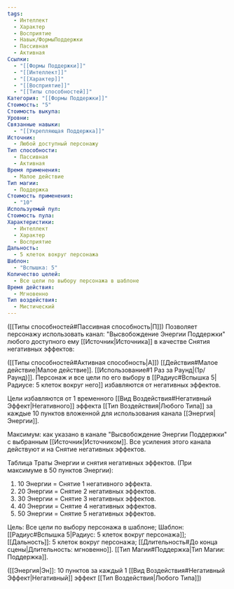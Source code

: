```yaml
---
tags:
  - Интеллект
  - Характер
  - Восприятие
  - Навык/ФормыПоддержки
  - Пассивная
  - Активная
Ссылки:
  - "[[Формы Поддержки]]"
  - "[[Интеллект]]"
  - "[[Характер]]"
  - "[[Восприятие]]"
  - "[[Типы способностей]]"
Категория: "[[Формы Поддержки]]"
Стоимость: "5"
Стоимость выкупа: 
Уровни: 
Связанные навыки:
  - "[[Укрепляющая Поддержка]]"
Источник:
  - Любой доступный персонажу
Тип способности:
  - Пассивная
  - Активная
Время применения:
  - Малое действие
Тип магии:
  - Поддержка
Стоимость применения:
  - "10"
Используемый пул: 
Стоимость пула: 
Характеристики:
  - Интеллект
  - Характер
  - Восприятие
Дальность:
  - 5 клеток вокруг персонажа
Шаблон:
  - "Вспышка: 5"
Количество целей:
  - Все цели по выбору персонажа в шаблоне
Время действия:
  - Мгновенно
Тип воздействия:
  - Мистический
---
```

([[Типы способностей#Пассивная способность|П]]) Позволяет персонажу использовать канал: "Высвобождение Энергии Поддержки" любого доступного ему [[Источник|Источника]] в качестве Снятия негативных эффектов:

([[Типы способностей#Активная способность|А]]) [[Действия#Малое действие|Малое действие]]. [[Использование#1 Раз за Раунд|(1р/Раунд)]]. Персонаж и все цели по его выбору в [[Радиус#Вспышка 5|Радиусе: 5 клеток вокруг него]] избавляются от негативных эффектов.

Цели избавляются от 1 временного [[Вид Воздействия#Негативный Эффект|Негативного]] эффекта [[Тип Воздействия|Любого Типа]] за каждые 10 пунктов вложенной для использования канала [[Энергия|Энергии]]. 
 
Максимум: как указано в канале "Высвобождение Энергии Поддержки" с выбранным [[Источник|Источником]]. Все усиления этого канала действуют и на Снятие негативных эффектов.

Таблица Траты Энергии и снятия негативных эффектов.
(При максимуме в 50 пунктов Энергии):

1. 10 Энергии = Снятие 1 негативного эффекта.
2. 20 Энергии = Снятие 2 негативных эффектов.
3. 30 Энергии = Снятие 3 негативных эффектов.
4. 40 Энергии = Снятие 4 негативных эффектов.
5. 50 Энергии = Снятие 5 негативных эффектов.

Цель: Все цели по выбору персонажа в шаблоне; Шаблон: [[Радиус#Вспышка 5|Радиус: 5 клеток вокруг персонажа]]; [[Дальность]]: 5 клеток вокруг персонажа; [[Длительность#До конца сцены|Длительность: мгновенно]]. [[Тип Магии#Поддержка|Тип Магии: Поддержка]].

([[Энергия|Эн]]: 10 пунктов за каждый 1 [[Вид Воздействия#Негативный Эффект|Негативный]] эффект [[Тип Воздействия|Любого Типа]])
